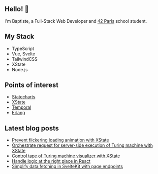 ## Hello! 👋

I'm Baptiste, a Full-Stack Web Developer and [42 Paris](https://42.fr/en/homepage/) school student.

## My Stack

- TypeScript
- Vue, Svelte
- TailwindCSS
- XState
- Node.js

## Points of interest

- [Statecharts](https://statecharts.dev/)
- [XState](https://xstate.js.org/docs/)
- [Temporal](https://temporal.io/)
- [Erlang](https://www.erlang.org/)

## Latest blog posts

<!-- BLOG:START -->
- [Prevent flickering loading animation with XState](https://baptiste.devessier.fr/writing/prevent-flickering-loading-animation-with-xstate/)
- [Orchestrate request for server-side execution of Turing machine with XState](https://baptiste.devessier.fr/writing/orchestrate-request-for-server-side-execution-of-turing-machine-with-xstate/)
- [Control tape of Turing machine visualizer with XState](https://baptiste.devessier.fr/writing/control-tape-of-turing-machine-visualizer-with-xstate/)
- [Handle logic at the right place in React](https://baptiste.devessier.fr/writing/handle-logic-at-the-right-place-in-react/)
- [Simplify data fetching in SvelteKit with page endpoints](https://baptiste.devessier.fr/writing/simplify-data-fetching-in-sveltekit-with-page-endpoints/)
<!-- BLOG:END -->

